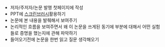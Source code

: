 - 저자/주저자/논문 발행 첫페이지에 작성
- PPT에 [스크린브러시](https://verilog.tistory.com/28)활용하기
- 논문에 본 내용을 발췌해서 보여주기
- 논리적인 흐름을 보여주면서 왜 이 논문을 쓰게된 동기에 부분에 대해서 어떤 실험들로 증명을 했는지에 관해 파악하기
- 들어오기전에 논문을 한번 읽고 질문 생각해오기